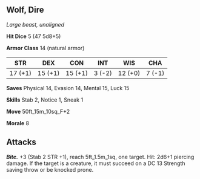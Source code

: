 ## Wolf, Dire

*Large beast, unaligned*

**Hit Dice** 5 (47 5d8+5)

**Armor Class** 14 (natural armor)

| STR     | DEX     | CON     | INT     | WIS     | CHA     |
|---------|---------|---------|---------|---------|---------|
| 17 (+1) | 15 (+1) | 15 (+1) |  3 (-2) | 12 (+0) |  7 (-1) |

**Saves** Physical 14, Evasion 14, Mental 15, Luck 15

**Skills** Stab 2, Notice 1, Sneak 1

**Move** 50ft_15m_10sq_F+2

**Morale** 8

## Attacks

***Bite.*** +3 (Stab 2 STR +1), reach 5ft_1.5m_1sq, one target. Hit: 2d6+1 piercing damage. If the target is a creature, it must succeed on a DC 13 Strength saving throw or be knocked prone.

